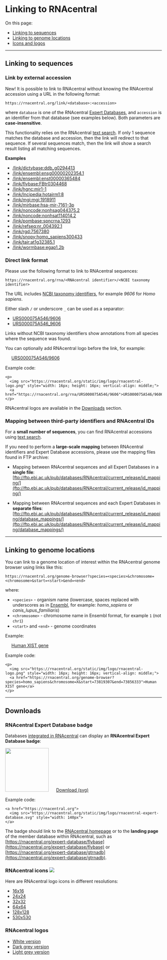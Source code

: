 
# Linking to RNAcentral <a style="cursor: pointer" id="link-to-rnacentral" ng-click="scrollTo('link-to-rnacentral')" name="link-to-rnacentral" class="text-muted smaller"><i class="fa fa-link"></i></a>

On this page:

 * <a href="" ng-click="scrollTo('link-to-sequence')">Linking to sequences</a>
 * <a href="" ng-click="scrollTo('link-to-genome-location')">Linking to genome locations</a>
 * <a href="" ng-click="scrollTo('downloads')">Icons and logos</a>

---

## Linking to sequences <a style="cursor: pointer" id="link-to-sequence" ng-click="scrollTo('link-to-sequence')" name="link-to-sequence" class="text-muted smaller"><i class="fa fa-link"></i></a>

### Link by external accession

<span class="label label-success text-small">New!</span>
It is possible to link to RNAcentral without knowing the RNAcentral accession
using a URL in the following format:

`https://rnacentral.org/link/<database>:<accession>`

where `database` is one of the RNAcentral [Expert Databases](/expert-databases),
and `accession` is an identifier from that database (see examples below).
Both parameters are **case-insensitive**.

This functionality relies on the RNAcentral [text search](/help/text-search).
If only 1 sequence matches the database and accession, then the link will redirect to that sequence.
If several sequences match, then the link will show a search result listing all matching sequences.

**Examples**

- [/link/dictybase:ddb_g0294413](/link/dictybase:ddb_g0294413)
- [/link/ensembl:ensg00000202354.1](/link/ensembl:ensg00000202354.1)
- [/link/ensembl:enst00000365484](/link/ensembl:enst00000365484)
- [/link/flybase:FBtr0304468](/link/flybase:FBtr0304468)
- [/link/hgnc:mir1-1](/link/hgnc:mir1-1)
- [/link/lncipedia:hotairm1:8](/link/lncipedia:hotairm1:8)
- [/link/mgi:mgi:1918911](/link/mgi:mgi:1918911)
- [/link/mirbase:hsa-mir-7161-3p](/link/mirbase:hsa-mir-7161-3p)
- [/link/noncode:nonhsag044375.2](/link/noncode:nonhsag044375.2)
- [/link/noncode:nonhsat114014.2](/link/noncode:nonhsat114014.2)
- [/link/pombase:spncrna.1293](/link/pombase:spncrna.1293)
- [/link/refseq:nr_004392.1](/link/pombase:spncrna.1293)
- [/link/rgd:7567380](/link/rgd:7567380)
- [/link/snopy:homo_sapiens300433](/link/snopy:homo_sapiens300433)
- [/link/tair:at1g32385.1](/link/tair:at1g32385.1)
- [/link/wormbase:egap1.2b](/link/wormbase:egap1.2b)

### Direct link format

Please use the following format to link to RNAcentral sequences:

`https://rnacentral.org/rna/<RNAcentral identifier>/<NCBI taxonomy identifier>`

The URL includes
[NCBI taxonomy identifiers](https://www.ncbi.nlm.nih.gov/taxonomy), for example
*9606* for *Homo sapiens*.

Either slash `/` or underscore `_` can be used as a separator:

* <a href="/rna/URS000075A546/9606">URS000075A546/9606</a>
* <a href="/rna/URS000075A546_9606">URS000075A546_9606</a>

Links without NCBI taxonomy identifiers show annotations from all species
where the sequence was found.

You can optionally add RNAcentral logo before the link, for example:

<p>
  <img src="/static/img/logo/rnacentral-logo.png" style="width: 16px; height: 16px; vertical-align: middle;">
  <a href="/rna/URS000075A546/9606">URS000075A546/9606</a>
</p>

Example code:

```
<p>
  <img src="https://rnacentral.org/static/img/logo/rnacentral-logo.png" style="width: 16px; height: 16px; vertical-align: middle;">
  <a href="https://rnacentral.org/rna/URS000075A546/9606">URS000075A546/9606</a>
</p>
```

RNAcentral logos are available in the <a href="" ng-click="scrollTo('downloads')">Downloads</a> section.

### Mapping between third-party identifiers and RNAcentral IDs

For a **small number of sequences**, you can find RNAcentral accessions using [text search](/help/text-search).

If you need to perform a **large-scale mapping** between RNAcentral identifiers and Expert Database accessions,
please use the mapping files found in FTP archive:

* Mapping between RNAcentral sequences and all Expert Databases in a **single file**:
  [ftp://ftp.ebi.ac.uk/pub/databases/RNAcentral/current_release/id_mapping/](ftp://ftp.ebi.ac.uk/pub/databases/RNAcentral/current_release/id_mapping/)

* Mapping between RNAcentral sequences and each Expert Databases in **separate files**:
  [ftp://ftp.ebi.ac.uk/pub/databases/RNAcentral/current_release/id_mapping/database_mappings/](ftp://ftp.ebi.ac.uk/pub/databases/RNAcentral/current_release/id_mapping/database_mappings/)

---

## Linking to genome locations <a style="cursor: pointer" id="link-to-genome-location" ng-click="scrollTo('link-to-genome-location')" name="link-to-genome-location" class="text-muted smaller"><i class="fa fa-link"></i></a>

You can link to a genome location of interest within the RNAcentral genome browser using links like this:

`https://rnacentral.org/genome-browser?species=<species>&chromosome=<chromosome>&start=<start>&end=<end>`

where:

* `<species>` - organism name (lowercase, spaces replaced with underscores as in [Ensembl](https://ensembl.org), for example: *homo_sapiens* or *canis_lupus_familiaris*)
* `<chromosome>` - chromosome name in Ensembl format, for example `1` (not `chr1`)
* `<start>` and `<end>` - genome coordinates

Example:

<p>
  <img src="/static/img/logo/rnacentral-logo.png" style="width: 16px; height: 16px; vertical-align: middle;">
  <a href="https://rnacentral.org/genome-browser?species=homo_sapiens&chromosome=X&start=73819307&end=73856333">Human XIST gene</a>
</p>

Example code:

```
<p>
  <img src="https://rnacentral.org/static/img/logo/rnacentral-logo.png" style="width: 16px; height: 16px; vertical-align: middle;">
  <a href="https://rnacentral.org/genome-browser?species=homo_sapiens&chromosome=X&start=73819307&end=73856333">Human XIST gene</a>
</p>
```
---

## Downloads <a style="cursor: pointer" id="downloads" ng-click="scrollTo('downloads')" name="downloads" class="text-muted smaller"><i class="fa fa-link"></i></a>

### RNAcentral Expert Database badge <a style="cursor: pointer" id="expert-database-badge" ng-click="scrollTo('expert-database-badge')" name="expert-database-badge" class="text-muted smaller"><i class="fa fa-link"></i></a>

Databases [integrated in RNAcentral](/expert-databases) can display
an **RNAcentral Expert Database badge**:

<a href="https://rnacentral.org" style="text-decoration: none;">
  <img src="/static/img/logo/rnacentral-expert-database.svg"
  style="width: 140px;">
</a>
<a class="btn btn-default" style="margin-left: 20px;" target="_blank" href="https://rnacentral.org/static/img/logo/rnacentral-expert-database.svg">Download (svg)</a>

Example code:

```
<a href="https://rnacentral.org">
  <img src="https://rnacentral.org/static/img/logo/rnacentral-expert-database.svg" style="width: 140px">
</a>
```

The badge should link to the [RNAcentral homepage](https://rnacentral.org)
or to the **landing page** of the member database within RNAcentral,
such as [https://rnacentral.org/expert-database/flybase](https://rnacentral.org/expert-database/flybase) or
[https://rnacentral.org/expert-database/gtrnadb](https://rnacentral.org/expert-database/gtrnadb).

<h3> RNAcentral icons <img src="/static/img/logo/rnacentral-logo-32x32.png"></h3>

Here are RNAcentral logo icons in different resolutions:

* <a target="_blank" href="/static/img/logo/rnacentral-logo-16x16.png">16x16</a>
* <a target="_blank" href="/static/img/logo/rnacentral-logo-24x24.png">24x24</a>
* <a target="_blank" href="/static/img/logo/rnacentral-logo-32x32.png">32x32</a>
* <a target="_blank" href="/static/img/logo/rnacentral-logo-64x64.png">64x64</a>
* <a target="_blank" href="/static/img/logo/rnacentral-logo-128x128.png">128x128</a>
* <a target="_blank" href="/static/img/logo/rnacentral-logo.png">530x530</a>

### RNAcentral logos

* <a target="_blank" href="/static/img/logo/rnacentral_logo_white.png">White version</a>
* <a target="_blank" href="/static/img/logo/rnacentral_logo_dark_grey.png">Dark grey version</a>
* <a target="_blank" href="/static/img/logo/rnacentral_logo_light_grey.png">Light grey version</a>
